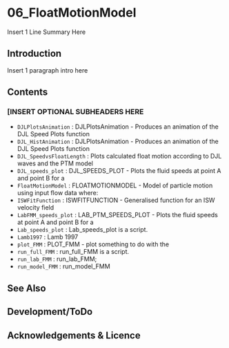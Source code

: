 # 06_FloatMotionModel 
 
Insert 1 Line Summary Here 
 
## Introduction 
 
Insert 1 paragraph intro here 
 
## Contents 
### [INSERT OPTIONAL SUBHEADERS HERE 
 
- ```DJLPlotsAnimation``` :   DJLPlotsAnimation - Produces an animation of the DJL Speed Plots function
- ```DJL_HistAnimation``` :   DJLPlotsAnimation - Produces an animation of the DJL Speed Plots function
- ```DJL_SpeedvsFloatLength``` :   Plots calculated float motion according to DJL waves and the PTM model
- ```DJL_speeds_plot``` :  DJL_SPEEDS_PLOT - Plots the fluid speeds at point A and point B for a
- ```FloatMotionModel``` :  FLOATMOTIONMODEL - Model of particle motion using input flow data where:
- ```ISWFitFunction``` :  ISWFITFUNCTION - Generalised function for an ISW velocity field
- ```LabFMM_speeds_plot``` :  LAB_PTM_SPEEDS_PLOT - Plots the fluid speeds at point A and point B for a
- ```Lab_speeds_plot``` : Lab_speeds_plot is a script.
- ```Lamb1997``` :   Lamb 1997
- ```plot_FMM``` :  PLOT_FMM - plot something to do with the 
- ```run_full_FMM``` : run_full_FMM is a script.
- ```run_lab_FMM``` :  run_lab_FMM;
- ```run_model_FMM``` :  run_model_FMM

## See Also 
## Development/ToDo 
## Acknowledgements \& Licence 
